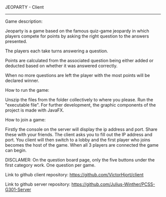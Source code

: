 JEOPARTY - Client
_________________________________

Game description:

Jeoparty is a game based on the famous quiz-game jeopardy in which players compete for points
by asking the right question to the answers presented.

The players each take turns answering a question.

Points are calculated from the associated question being either added or deducted based 
on whether it was answered correctly.

When no more questions are left the player with the most points will be declared winner.

How to run the game: 

Unszip the files from the folder collectively to where you please. 
Run the "executable file". 
For further development, the graphic components of the project is made with JavaFX.

How to join a game:

Firstly the console on the server will display the ip address and port. Share these with your friends. 
The client asks you to fill out the IP address and port. 
You client will then switch to a lobby and the first player who joins becomes the host of the game. 
When all 3 players are connected the game can begin.

DISCLAMER: On the question board page, only the five buttons under the first category work. One question per game.

Link to github client repository:
https://github.com/VictorHjort/client

Link to github server repository:
https://github.com/Julius-Winther/PCSS-G301-Server

